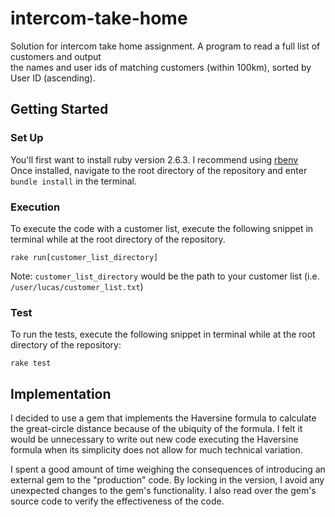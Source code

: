 
# intercom-take-home

Solution for intercom take home assignment. A program to read a full list of customers and output     
the names and user ids of matching customers (within 100km), sorted by User ID (ascending).    
    
## Getting Started
    
### Set Up

You'll first want to install ruby version 2.6.3. I recommend using [rbenv](https://github.com/rbenv/rbenv#installation)    
Once installed, navigate to the root directory of the repository and enter `bundle install` in the terminal.     
    
### Execution
    
To execute the code with a customer list, execute the following snippet in terminal while at the root directory of the 
repository.  

```  
rake run[customer_list_directory]  
```

Note: `customer_list_directory` would be the path to your customer list (i.e. `/user/lucas/customer_list.txt`)  
  
### Test  

To run the tests, execute the following snippet in terminal while at the root directory of the repository:  
 
```  
rake test  
```

## Implementation
  
I decided to use a gem that implements the Haversine formula to calculate the great-circle distance because of the 
ubiquity of the formula. I felt it would be unnecessary to write out new code executing the Haversine formula when its 
simplicity does not allow for much technical variation. 

I spent a good amount of time weighing the consequences of introducing an external gem to the "production" code. By 
locking in the version, I avoid any unexpected changes to the gem's functionality. I also read over the gem's source 
code to verify the effectiveness of the code.
